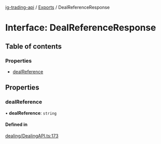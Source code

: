 [ig-trading-api](../README.md) / [Exports](../modules.md) / DealReferenceResponse

# Interface: DealReferenceResponse

## Table of contents

### Properties

- [dealReference](DealReferenceResponse.md#dealreference)

## Properties

### dealReference

• **dealReference**: `string`

#### Defined in

[dealing/DealingAPI.ts:173](https://github.com/bennycode/ig-trading-api/blob/c7d6810/src/dealing/DealingAPI.ts#L173)
